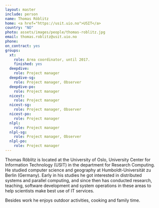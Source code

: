 ```yaml
---
layout: master
include: person
name: Thomas Röblitz
home: <a href="https://usit.uio.no">USIT</a>
country: "NO"
photo: assets/images/people/thomas-roblitz.jpg
email: thomas.roblitz@usit.uio.no
phone:
on_contract: yes
groups:
  xt:
    role: Area coordinator, until 2017.
    finished: yes
  deepdive:
    role: Project manager
  deepdive-sg:
    role: Project manager, Observer
  deepdive-po:
    role: Project manager
  nicest:
    role: Project manager
  nicest-sg:
    role: Project manager, Observer
  nicest-po:
    role: Project manager
  nlpl:
    role: Project manager
  nlpl-sg:
    role: Project manager, Observer
  nlpl-po:
    role: Project manager
---
```

Thomas Röblitz is located at the University of Oslo, University Center for Information Technology (USIT) in the department for Research Computing. He studied computer science and geography at Humboldt-Universität zu Berlin (Germany). Early in his studies he got interested in distributed systems and parallel computing, and since then has conducted research, teaching, software development and system operations in these areas to help scientists make best use of IT services.

Besides work he enjoys outdoor activities, cooking and family time.
